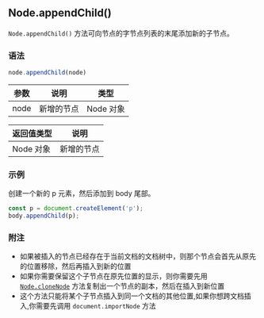 ## Node.appendChild()

`Node.appendChild()` 方法可向节点的字节点列表的末尾添加新的子节点。

### 语法

```js
node.appendChild(node)
```

| 参数 | 说明       | 类型      |
| ---- | ---------- | --------- |
| node | 新增的节点 | Node 对象 |

| 返回值类型 | 说明       |
| ---------- | ---------- |
| Node 对象  | 新增的节点 |

### 示例

创建一个新的 p 元素，然后添加到 body 尾部。

```js
const p = document.createElement('p');
body.appendChild(p);
```

### 附注

- 如果被插入的节点已经存在于当前文档的文档树中，则那个节点会首先从原先的位置移除，然后再插入到新的位置
- 如果你需要保留这个子节点在原先位置的显示，则你需要先用 [`Node.cloneNode`](cloneChild().md) 方法复制出一个节点的副本，然后在插入到新位置
- 这个方法只能将某个子节点插入到同一个文档的其他位置,如果你想跨文档插入,你需要先调用 `document.importNode` 方法

